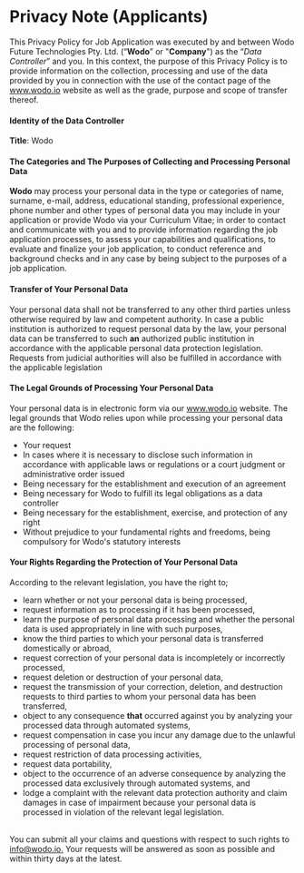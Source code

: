 # Privacy Note (Applicants)

This Privacy Policy for Job Application was executed by and between Wodo Future Technologies Pty. Ltd. (“**Wodo**” or "**Company**") as the “_Data Controller_” and you. In this context, the purpose of this Privacy Policy is to provide information on the collection, processing and use of the data provided by you in connection with the use of the contact page of the www.wodo.io website as well as the grade, purpose and scope of transfer thereof.

#### **Identity of the Data Controller**

**Title**: Wodo

#### **The Categories and The Purposes of Collecting and Processing Personal Data**

**Wodo** may process your personal data in the type or categories of name, surname, e-mail, address, educational standing, professional experience, phone number and other types of personal data you may include in your application or provide Wodo via your Curriculum Vitae; in order to contact and communicate with you and to provide information regarding the job application processes, to assess your capabilities and qualifications, to evaluate and finalize your job application, to conduct reference and background checks and in any case by being subject to the purposes of a job application.

#### **Transfer of Your Personal Data**

Your personal data shall not be transferred to any other third parties unless otherwise required by law and competent authority. In case a public institution is authorized to request personal data by the law, your personal data can be transferred to such **an** authorized public institution in accordance with the applicable personal data protection legislation. Requests from judicial authorities will also be fulfilled in accordance with the applicable legislation

#### **The Legal Grounds of Processing Your Personal Data**

Your personal data is in electronic form via our www.wodo.io website. The legal grounds that Wodo relies upon while processing your personal data are the following:

* Your request
* In cases where it is necessary to disclose such information in accordance with applicable laws or regulations or a court judgment or administrative order issued
* Being necessary for the establishment and execution of an agreement
* Being necessary for Wodo to fulfill its legal obligations as a data controller
* Being necessary for the establishment, exercise, and protection of any right
* Without prejudice to your fundamental rights and freedoms, being compulsory for Wodo's statutory interests

#### **Your Rights Regarding the Protection of Your Personal Data**

According to the relevant legislation, you have the right to;

* learn whether or not your personal data is being processed,
* request information as to processing if it has been processed,
* learn the purpose of personal data processing and whether the personal data is used appropriately in line with such purposes,
* know the third parties to which your personal data is transferred domestically or abroad,
* request correction of your personal data is incompletely or incorrectly processed,
* request deletion or destruction of your personal data,
* request the transmission of your correction, deletion, and destruction requests to third parties to whom your personal data has been transferred,
* object to any consequence **that** occurred against you by analyzing your processed data through automated systems,
* request compensation in case you incur any damage due to the unlawful processing of personal data,
* request restriction of data processing activities,
* request data portability,
* object to the occurrence of an adverse consequence by analyzing the processed data exclusively through automated systems, and
* lodge a complaint with the relevant data protection authority and claim damages in case of impairment because your personal data is processed in violation of the relevant legal legislation.

\
You can submit all your claims and questions with respect to such rights to [info@wodo.io.](mailto:info@wodo.io) Your requests will be answered as soon as possible and within thirty days at the latest.
